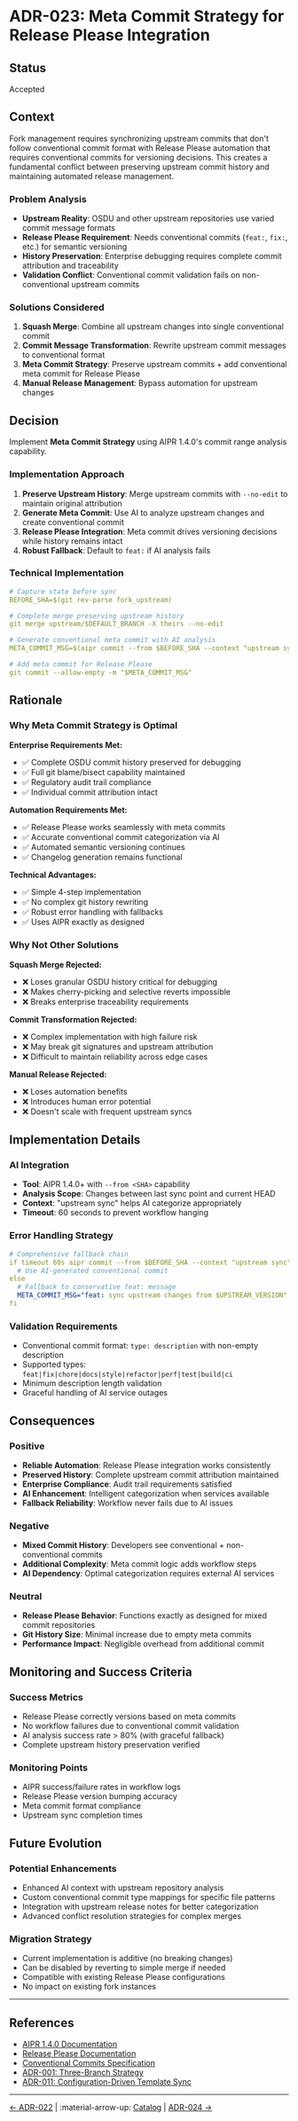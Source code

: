 # ADR-023: Meta Commit Strategy for Release Please Integration

## Status
Accepted

## Context
Fork management requires synchronizing upstream commits that don't follow conventional commit format with Release Please automation that requires conventional commits for versioning decisions. This creates a fundamental conflict between preserving upstream commit history and maintaining automated release management.

### Problem Analysis
- **Upstream Reality**: OSDU and other upstream repositories use varied commit message formats
- **Release Please Requirement**: Needs conventional commits (`feat:`, `fix:`, etc.) for semantic versioning
- **History Preservation**: Enterprise debugging requires complete commit attribution and traceability
- **Validation Conflict**: Conventional commit validation fails on non-conventional upstream commits

### Solutions Considered
1. **Squash Merge**: Combine all upstream changes into single conventional commit
2. **Commit Message Transformation**: Rewrite upstream commit messages to conventional format
3. **Meta Commit Strategy**: Preserve upstream commits + add conventional meta commit for Release Please
4. **Manual Release Management**: Bypass automation for upstream changes

## Decision
Implement **Meta Commit Strategy** using AIPR 1.4.0's commit range analysis capability.

### Implementation Approach
1. **Preserve Upstream History**: Merge upstream commits with `--no-edit` to maintain original attribution
2. **Generate Meta Commit**: Use AI to analyze upstream changes and create conventional commit
3. **Release Please Integration**: Meta commit drives versioning decisions while history remains intact
4. **Robust Fallback**: Default to `feat:` if AI analysis fails

### Technical Implementation
```yaml
# Capture state before sync
BEFORE_SHA=$(git rev-parse fork_upstream)

# Complete merge preserving upstream history
git merge upstream/$DEFAULT_BRANCH -X theirs --no-edit

# Generate conventional meta commit with AI analysis
META_COMMIT_MSG=$(aipr commit --from $BEFORE_SHA --context "upstream sync")

# Add meta commit for Release Please
git commit --allow-empty -m "$META_COMMIT_MSG"
```

## Rationale

### Why Meta Commit Strategy is Optimal

**Enterprise Requirements Met:**
- ✅ Complete OSDU commit history preserved for debugging
- ✅ Full git blame/bisect capability maintained  
- ✅ Regulatory audit trail compliance
- ✅ Individual commit attribution intact

**Automation Requirements Met:**
- ✅ Release Please works seamlessly with meta commits
- ✅ Accurate conventional commit categorization via AI
- ✅ Automated semantic versioning continues
- ✅ Changelog generation remains functional

**Technical Advantages:**
- ✅ Simple 4-step implementation
- ✅ No complex git history rewriting
- ✅ Robust error handling with fallbacks
- ✅ Uses AIPR exactly as designed

### Why Not Other Solutions

**Squash Merge Rejected:**
- ❌ Loses granular OSDU history critical for debugging
- ❌ Makes cherry-picking and selective reverts impossible
- ❌ Breaks enterprise traceability requirements

**Commit Transformation Rejected:**
- ❌ Complex implementation with high failure risk
- ❌ May break git signatures and upstream attribution
- ❌ Difficult to maintain reliability across edge cases

**Manual Release Rejected:**
- ❌ Loses automation benefits
- ❌ Introduces human error potential
- ❌ Doesn't scale with frequent upstream syncs

## Implementation Details

### AI Integration
- **Tool**: AIPR 1.4.0+ with `--from <SHA>` capability
- **Analysis Scope**: Changes between last sync point and current HEAD
- **Context**: "upstream sync" helps AI categorize appropriately
- **Timeout**: 60 seconds to prevent workflow hanging

### Error Handling Strategy
```yaml
# Comprehensive fallback chain
if timeout 60s aipr commit --from $BEFORE_SHA --context "upstream sync"; then
  # Use AI-generated conventional commit
else
  # Fallback to conservative feat: message
  META_COMMIT_MSG="feat: sync upstream changes from $UPSTREAM_VERSION"
fi
```

### Validation Requirements
- Conventional commit format: `type: description` with non-empty description
- Supported types: `feat|fix|chore|docs|style|refactor|perf|test|build|ci`
- Minimum description length validation
- Graceful handling of AI service outages

## Consequences

### Positive
- **Reliable Automation**: Release Please integration works consistently
- **Preserved History**: Complete upstream commit attribution maintained
- **Enterprise Compliance**: Audit trail requirements satisfied
- **AI Enhancement**: Intelligent categorization when services available
- **Fallback Reliability**: Workflow never fails due to AI issues

### Negative
- **Mixed Commit History**: Developers see conventional + non-conventional commits
- **Additional Complexity**: Meta commit logic adds workflow steps
- **AI Dependency**: Optimal categorization requires external AI services

### Neutral
- **Release Please Behavior**: Functions exactly as designed for mixed commit repositories
- **Git History Size**: Minimal increase due to empty meta commits
- **Performance Impact**: Negligible overhead from additional commit

## Monitoring and Success Criteria

### Success Metrics
- Release Please correctly versions based on meta commits
- No workflow failures due to conventional commit validation
- AI analysis success rate > 80% (with graceful fallback)
- Complete upstream history preservation verified

### Monitoring Points
- AIPR success/failure rates in workflow logs
- Release Please version bumping accuracy
- Meta commit format compliance
- Upstream sync completion times

## Future Evolution

### Potential Enhancements
- Enhanced AI context with upstream repository analysis
- Custom conventional commit type mappings for specific file patterns
- Integration with upstream release notes for better categorization
- Advanced conflict resolution strategies for complex merges

### Migration Strategy
- Current implementation is additive (no breaking changes)
- Can be disabled by reverting to simple merge if needed
- Compatible with existing Release Please configurations
- No impact on existing fork instances

---

## References
- [AIPR 1.4.0 Documentation](https://pypi.org/project/pr-generator-agent/)
- [Release Please Documentation](https://github.com/googleapis/release-please)
- [Conventional Commits Specification](https://www.conventionalcommits.org/)
- [ADR-001: Three-Branch Strategy](001-three-branch-strategy.md)
- [ADR-011: Configuration-Driven Template Sync](011-configuration-driven-template-sync.md)
---

[← ADR-022](022-issue-lifecycle-tracking-pattern.md) | :material-arrow-up: [Catalog](index.md) | [ADR-024 →](024-sync-workflow-duplicate-prevention-architecture.md)
